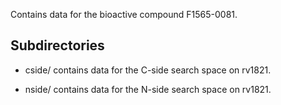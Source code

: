 Contains data for the bioactive compound F1565-0081.

## Subdirectories

- cside/ contains data for the C-side search space on rv1821.

- nside/ contains data for the N-side search space on rv1821.

